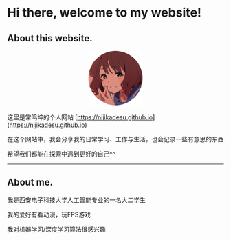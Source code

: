 # Hi there, welcome to my website!
##  About this website.

<div align=center><img src="images/Omae.png" width=25%></div>

这里是常鸣坤的个人网站 [https://nijikadesu.github.io](https://nijikadesu.github.io)

在这个网站中，我会分享我的日常学习、工作与生活，也会记录一些有意思的东西

希望我们都能在探索中遇到更好的自己^^

****
## About me.

我是西安电子科技大学人工智能专业的一名大二学生

我的爱好有看动漫，玩FPS游戏

我对机器学习/深度学习算法很感兴趣